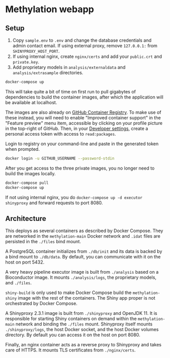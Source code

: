 # Methylation webapp

## Setup

1. Copy `sample.env` to `.env` and change the database credentials and admin contact email. If using external proxy, remove `127.0.0.1:` from `SHINYPROXY_HOST_PORT`.
1. If using internal nginx, create `nginx/certs` and add your `public.crt` and `private.key`.
1. Add proprietary models in `analysis/externaldata` and `analysis/extrasample` directories.

```bash
docker-compose up
```
This will take quite a bit of time on first run to pull gigabytes of dependencies to build the
container images, after which the application will be available at localhost.

The images are also already on [GitHub Container Registry](https://docs.github.com/en/packages/guides/about-github-container-registry).
To make use of these instead, you will need to enable "Improved container support" in the "Feature preview"
menu item, accessible by clicking on your profile picture in the top-right of GitHub. Then, in your
[Developer settings](https://github.com/settings/tokens), create a personal access token with access
to `read:packages`.

Login to registry on your command-line and paste in the generated token when prompted.

```bash
docker login -u GITHUB_USERNAME --password-stdin
```

After you get access to the three private images, you no longer need to build the images locally.

```bash
docker-compose pull
docker-compose up
```

If not using internal nginx, you do `docker-compose up -d executor shinyproxy` and forward requests to port 8080.

## Architecture
This deploys as several containers as described by Docker Compose. They are networked in the `methylation-main` Docker network and `.idat` files are persisted in the `./files` bind mount.

A PostgreSQL container initializes from `./db/init` and its data is backed by a bind mount to `./db/data`. By default, you can communicate with it on the host on port 5432.

A very heavy pipeline executor image is built from `./analysis` based on a Bioconductor image. It mounts `./analysis/logs`, the proprietary models, and `./files`.

`shiny-build` is only used to make Docker Compose build the `methylation-shiny` image with the rest of the containers. The Shiny app proper is not orchestrated by Docker Compose.

A Shinyproxy 2.3.1 image is built from `./shinyproxy` and OpenJDK 11. It is responsible for starting Shiny containers on demand within the `methylation-main` network and binding the `./files` mount. Shinyproxy itself mounts `./shinyproxy/logs`, the host Docker socket, and the host Docker volumes directory. By default you can access it on the host on port 8080.

Finally, an nginx container acts as a reverse proxy to Shinyproxy and takes care of HTTPS. It mounts TLS certificates from `./nginx/certs`.

